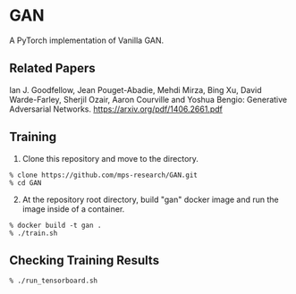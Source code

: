 # GAN
A PyTorch implementation of Vanilla GAN.

## Related Papers

Ian J. Goodfellow, Jean Pouget-Abadie, Mehdi Mirza, Bing Xu, David Warde-Farley, 
Sherjil Ozair, Aaron Courville and Yoshua Bengio:
Generative Adversarial Networks.
https://arxiv.org/pdf/1406.2661.pdf

## Training

1. Clone this repository and move to the directory.

```shell
% clone https://github.com/mps-research/GAN.git
% cd GAN
```

2. At the repository root directory, build "gan" docker image and run the image inside of a container.

```shell
% docker build -t gan .
% ./train.sh
```

## Checking Training Results

```shell
% ./run_tensorboard.sh
```
